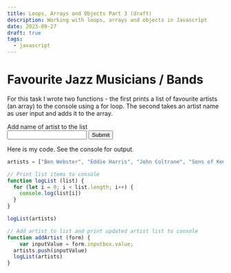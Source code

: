 ```yaml
---
title: Loops, Arrays and Objects Part 3 (draft)
description: Working with loops, arrays and objects in Javascript
date: 2023-09-27
draft: true
tags:
  - javascript
---
```


<h1>Favourite Jazz Musicians / Bands</h1>

For this task I wrote two functions - the first prints a list of favourite artists (an array) to the console using a for loop. The second takes an artist name as user input and adds it to the array.

<form name="artistForm" action="" method="GET">
  Add name of artist to the list
  <br>
  <input type="text" name="inputbox" value="">
  <input type="button" name="button" value="Submit" onClick="addArtist(this.form)">
</form>

Here is my code. See the console for output.

```js
artists = ["Ben Webster", "Eddie Harris", "John Coltrane", "Sons of Kemet", "Ezra Collective", "Gogo Penguin"]

// Print list items to console
function logList (list) {
  for (let i = 0; i < list.length; i++) {
    console.log(list[i])
  }
}

logList(artists)

// Add artist to list and print updated artist list to console
function addArtist (form) {
    var inputValue = form.inputbox.value;
  artists.push(inputValue)
  logList(artists)
}
```

<script>
artists = ["Ben Webster", "Eddie Harris", "John Coltrane", "Sons of Kemet", "Ezra Collective", "Gogo Penguin"]

// Print list items to console
function logList (list) {
  for (let i = 0; i < list.length; i++) {
    console.log(list[i])
  }
}

logList(artists)

// Add artist to list and print updated artist list to console
function addArtist (form) {
    var inputValue = form.inputbox.value;
  artists.push(inputValue)
  logList(artists)
}

</script>